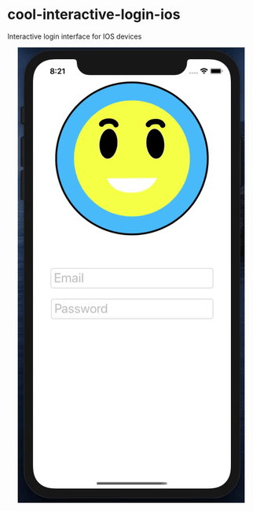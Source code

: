 # cool-interactive-login-ios
Interactive login interface for IOS devices

<p align="center">
<img src="https://github.com/lourencovw/cool-interactive-login-ios/blob/master/ios-login.gif">
</p>
